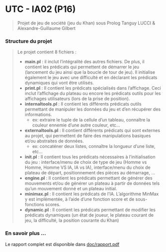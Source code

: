 # UTC - IA02 (P16)
> Projet de jeu de société (jeu du Khan) sous Prolog
> Tanguy LUCCI & Alexandre-Guillaume Gilbert


### Structure du projet

>Le projet contient 8 fichiers :
> - **main.pl** : il inclut l’intégralité des autres fichiers. De plus, il contient les prédicats qui permettent de démarrer le jeu (lancement du jeu ainsi que la boucle de tour de jeu). Il initialise également le jeu avec une difficulté et en déclarant les prédicats dynamiques qui vont être utilisés.
> - **print.pl** : Il contient les prédicats spécialisés dans l’affichage. Ceci inclut l’affichage du plateau ou encore les prédicats outils pour les affichages utilisateurs (lors de la prise de position).
> - **internaltools.pl** : Il contient les différents prédicats outils permettant de manipuler les données du jeu et d’en récupérer des informations.
>    - ex: extraire le tuple de la cellule d’un tableau, connaître la couleur ennemie d’une autre couleur, etc…
> - **externaltools.pl** : Il contient différents prédicats qui sont externes au projet, qui permettent de faire des manipulations basiques et/ou abstraites de données.
>     - ex: concaténer deux listes, connaître la longueur d’une liste, etc...
> - **init.pl** : Il contient tous les prédicats nécessaires à l’initialisation du jeu : interface/menu de choix de type de jeu (Homme vs Homme, Homme VS IA, IA vs IA), interface/menu du choix de plateau de départ, positionnement des pièces au démarrage, …
> - **engine.pl** : Il contient les prédicats permettant de générer des mouvements et/ou de générer un plateau à partir de données tels qu’un mouvement donné et un plateau initial.
> - **minimax.pl** : Il contient les prédicats de l’IA. L’algorithme MinMax y est implémentée, à l’aide d’une fonction score et de sous-fonctions scores.
> - **dynamic.pl** : Il contient les prédicats permettant de modifier les prédicats dynamiques (un état de joueur, le plateau courant de jeu, la difficulté, la position courante du Khan)

### En savoir plus ...

Le rapport complet est disponible dans [doc/rapport.pdf](doc/rapport.pdf "Rapport")
